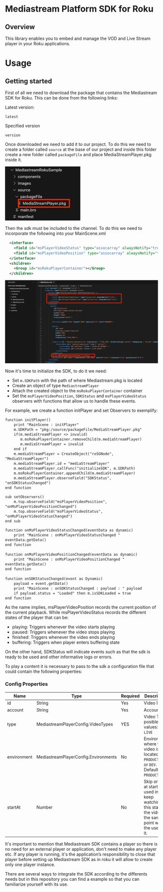 # Mediastream Platform SDK for Roku

## Overview

This library enables you to embed and manage the VOD and Live Stream player in your Roku applications.

# Usage

## Getting started

First of all we need to download the package that contains the Mediastream SDK for Roku. This can be done from the following links:

Latest version:

```
latest
```

Specified version

```
version
```

Once downloaded we need to add it to our project. To do this we need to create a folder called `source` at the base of our project and inside this folder create a new folder called `packageFile` and place MediaStreamPlayer.pkg inside it.

![alt tag](files/AddingMediastreampkg.png)

Then the sdk must be included to the channel. To do this we need to incorporate the following into your MainScene.xml

```xml
  <interface>
    <field id="msPlayerVideoStatus" type="assocarray" alwaysNotify="true"/>
    <field id="msPlayerVideoPosition" type="assocarray" alwaysNotify="true"/>
  </interface>
  <children>
    <Group id="msRokuPlayerContainer"></Group>
  </children>
```

![alt tag](files/AddingMediastreamToChannel.png)

Now it's time to initialize the SDK, to do it we need:
* Set `m.SDKPath` with the path of where Mediastream.pkg is located
* Create an object of type `MediastreamPlayer`
* Attach the created object to the `msRokuPlayerContainer` container
* Set the `msPlayerVideoPosition`, `SDKStatus` and `msPlayerVideoStatus` observers with functions that allow us to handle these events.

For example, we create a function initPlayer and set Observers to exemplify:

```brightscript
function initPlayer()
    print "MainScene : initPlayer"
    m.SDKPath = "pkg:/source/packageFile/MediaStreamPlayer.pkg"
    if(m.mediaStreamPlayer <> invalid)
       m.msRokuPlayerContainer.removeChild(m.mediaStreamPlayer)
       m.mediaStreamPlayer = invalid
    end if
    m.mediaStreamPlayer = CreateObject("roSGNode", "MediaStreamPlayer")
    m.mediaStreamPlayer.id = "mediaStreamPlayer"
    m.mediaStreamPlayer.callFunc("initializeSDK", m.SDKPath)
    m.msRokuPlayerContainer.appendChild(m.mediaStreamPlayer)
    m.mediaStreamPlayer.observeField("SDKStatus", "onSDKStatusChanged")
end function
```

```brightscript
sub setObservers()
    m.top.observeField("msPlayerVideoPosition", "onMsPlayerVideoPositionChanged")
    m.top.observeField("msPlayerVideoStatus", "onMsPlayerVideoStatusChanged")
end sub
```

```brightscript
function onMsPlayerVideoStatusChanged(eventData as dynamic)
    print "MainScene : onMsPlayerVideoStatusChanged " eventData.getData()
end function

function onMsPlayerVideoPositionChanged(eventData as dynamic)
    print "MainScene : onMsPlayerVideoPositionChanged " eventData.getData()
end function

function onSDKStatusChanged(event as Dynamic)
    payload = event.getData()
    print "MainScene : onSDKStatusChanged : payload : " payload
    if payload.status = "Loaded" then m.isSDKLoaded = true
end function
```

As the name implies, msPlayerVideoPosition records the current position of the current playback. While msPlayerVideoStatus records the different states of the player that can be:

* playing: Triggers whenever the video starts playing
* paused: Triggers whenever the video stops playing
* finished: Triggers whenever the video ends playing
* buffering: Triggers when player enters buffering state

On the other hand, SDKStatus will indicate events such as that the sdk is ready to be used and other informative logs or errors.

To play a content it is necessary to pass to the sdk a configuration file that could contain the following properties:

### Config Properties

| Name | Type | Required | Description |
| --- | --- | --- | --- |
| id | String | Yes | Video ID |
| account | String | Yes | Account ID |
| type | MediastreamPlayerConfig.VideoTypes | YES | Video Type. posible values: `VOD`, `LIVE`|
| environment | MediastreamPlayerConfig.Environments | No | Environment where the video is located, `PRODUCTION` or `DEV`. Default: `PRODUCTION` |
| startAt | Number | No | Skip or seek at starting, used in keep watching so this starts the video at the same point where the user left it. |

It's important to mention that Mediastream SDK contains a player so there is no need for an external player or application, don't need to make any player etc. If any player is running, it's the application’s responsibility to close that player before setting up Mediastream SDK as in roku it will allow to create only one player instance.

There are several ways to integrate the SDK according to the differents needs but in this repository you can find a example so that you can familiarize yourself with its use.